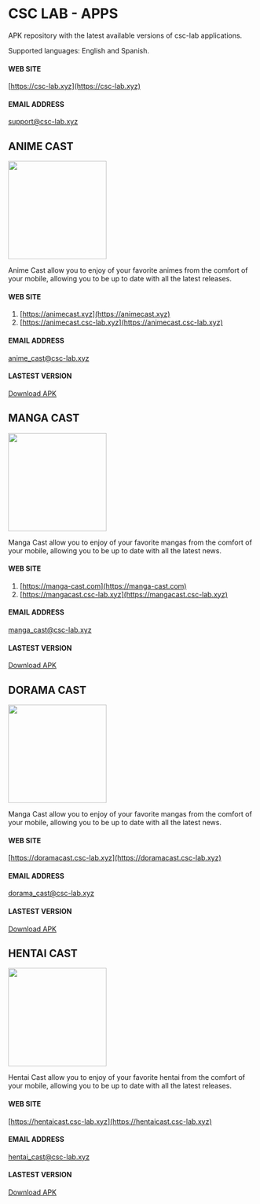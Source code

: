 # CSC LAB - APPS

APK repository with the latest available versions of csc-lab applications.

Supported languages: English and Spanish.

#### WEB SITE
[https://csc-lab.xyz](https://csc-lab.xyz)

#### EMAIL ADDRESS
support@csc-lab.xyz

## ANIME CAST 

<img src="https://animecast.csc-lab.xyz/img/logo_v3.png" width="200" height="200">

Anime Cast allow you to enjoy of your favorite animes from the comfort of your mobile, allowing you to be up to date with all the latest releases.

#### WEB SITE
1. [https://animecast.xyz](https://animecast.xyz)
2. [https://animecast.csc-lab.xyz](https://animecast.csc-lab.xyz)

#### EMAIL ADDRESS
anime_cast@csc-lab.xyz

#### LASTEST VERSION
[Download APK](https://github.com/carlosesteven/csc_lab_apps/raw/master/anime_cast.apk)

## MANGA CAST

<img src="https://manga-cast.com/img/logo_v1.png" width="200" height="200">

Manga Cast allow you to enjoy of your favorite mangas from the comfort of your mobile, allowing you to be up to date with all the latest news.

#### WEB SITE
1. [https://manga-cast.com](https://manga-cast.com)
2. [https://mangacast.csc-lab.xyz](https://mangacast.csc-lab.xyz)

#### EMAIL ADDRESS
manga_cast@csc-lab.xyz

#### LASTEST VERSION

[Download APK](https://github.com/carlosesteven/csc_lab_apps/raw/master/manga_cast.apk)

## DORAMA CAST

<img src="http://doramacast.csc-lab.xyz/img/logo_v1.png" width="200" height="200">

Manga Cast allow you to enjoy of your favorite mangas from the comfort of your mobile, allowing you to be up to date with all the latest news.

#### WEB SITE
[https://doramacast.csc-lab.xyz](https://doramacast.csc-lab.xyz)

#### EMAIL ADDRESS
dorama_cast@csc-lab.xyz

#### LASTEST VERSION

[Download APK](https://github.com/carlosesteven/csc_lab_apps/raw/master/dorama_cast.apk)

## HENTAI CAST

<img src="https://hentaicast.csc-lab.xyz/img/hentai_cast_v2.png" width="200" height="200">

Hentai Cast allow you to enjoy of your favorite hentai from the comfort of your mobile, allowing you to be up to date with all the latest releases.

#### WEB SITE
[https://hentaicast.csc-lab.xyz](https://hentaicast.csc-lab.xyz)

#### EMAIL ADDRESS
hentai_cast@csc-lab.xyz

#### LASTEST VERSION

[Download APK](https://github.com/carlosesteven/csc_lab_apps/raw/master/hentai_cast.apk)

